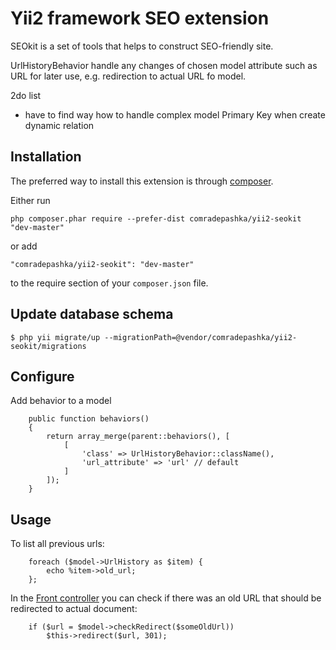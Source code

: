 Yii2 framework SEO extension
============================
SEOkit is a set of tools that helps to construct SEO-friendly site. 

UrlHistoryBehavior handle any changes of chosen model attribute such as
URL for later use, e.g. redirection to actual URL fo model.

2do list
 - have to find way how to handle complex model Primary Key when create
 dynamic relation

Installation
------------

The preferred way to install this extension is through [composer](http://getcomposer.org/download/).

Either run

```
php composer.phar require --prefer-dist comradepashka/yii2-seokit "dev-master"
```

or add

```
"comradepashka/yii2-seokit": "dev-master"
```

to the require section of your `composer.json` file.

Update database schema
----------------------

```
$ php yii migrate/up --migrationPath=@vendor/comradepashka/yii2-seokit/migrations
```


Configure
---------

Add behavior to a model
 
```
    public function behaviors()
    {
        return array_merge(parent::behaviors(), [
            [
                'class' => UrlHistoryBehavior::className(),
                'url_attribute' => 'url' // default
            ]
        ]);
    }
```

Usage
-----

To list all previous urls:

```
    foreach ($model->UrlHistory as $item) {
        echo %item->old_url;
    };
```


In the [Front controller](https://en.wikipedia.org/wiki/Front_controller)
you can check if there was an old URL that should be redirected to actual
document:

```
    if ($url = $model->checkRedirect($someOldUrl))
        $this->redirect($url, 301);
```
